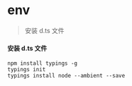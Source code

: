 # env
> 安装 d.ts 文件

#### 安装 d.ts 文件
```
npm install typings -g
typings init
typings install node --ambient --save
```